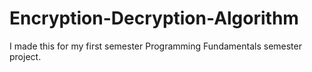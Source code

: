 # Encryption-Decryption-Algorithm
I made this for my first semester Programming Fundamentals semester project.
